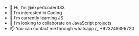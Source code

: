 - 👋 Hi, I’m @expertcoder333
- 👀 I’m interested in Coding
- 🌱 I’m currently learning JS
- 💞️ I’m looking to collaborate on JavaScript projects
- 📫 You can contact me through whatsapp /_ +923249396720

<!---
expertcoder333/expertcoder333 is a ✨ special ✨ repository because its `README.md` (this file) appears on your GitHub profile.
You can click the Preview link to take a look at your changes.
--->
